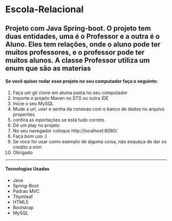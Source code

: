 # Escola-Relacional
<h2>Projeto com Java Spring-boot. O projeto tem duas entidades, uma é o Professor e a outra é o Aluno. Eles tem relações, onde o aluno pode ter muitos professores, e o professor pode ter muitos alunos. A classe Professor utiliza um enum que são as materias</h2>

<h4>Se você quiser rodar esse projeto no seu computador faça o seguinte:</h4>

1. Faça um git clone em aluma pasta no seu computador
2. Importe o projeto Maven no STS ou outra IDE
3. Inicie o seu MySQL
4. Mude a url, user e senha da conexao com o banco de dados no arquivo properties
5. confira as inportações se está tudo correto
6. Dê um play no projeto
7. No seu navegador coloque  http://localhost:8080/
8. Faça bom uso :)
9. Se voce for usar como exemplo de alguma coisa, não esqueça de dar os credito a mim
10. Obrigado

<hr>

<h4>Tecnologias Usadas</h4>

- Java
- Spring-Boot
- Padrao MVC
- Thymleaf
- HTML5
- Bootstrap
- MySQL
